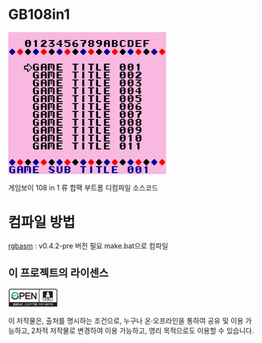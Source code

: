 # GB108in1
![](image/image.png)

게임보이 108 in 1 류 합팩 부트롬 디컴파일 소스코드

# 컴파일 방법
[rgbasm](https://github.com/gbdev/rgbds) : v0.4.2-pre 버전 필요
make.bat으로 컴파일 

## 이 프로젝트의 라이센스

<img src="image/img_opentype01.jpg" width="100px"></img> 

이 저작물은, 출처를 명시하는 조건으로, 누구나 온·오프라인을 통하여 공유 및 이용 가능하고, 2차적 저작물로 변경하여 이용 가능하고, 영리 목적으로도 이용할 수 있습니다.
